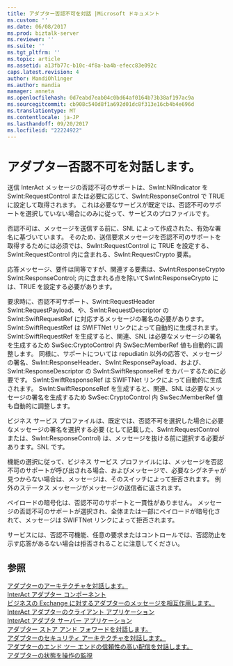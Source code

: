 ```yaml
---
title: アダプター否認不可を対話 |Microsoft ドキュメント
ms.custom: ''
ms.date: 06/08/2017
ms.prod: biztalk-server
ms.reviewer: ''
ms.suite: ''
ms.tgt_pltfrm: ''
ms.topic: article
ms.assetid: a13fb77c-b10c-4f8a-ba4b-efecc83e092c
caps.latest.revision: 4
author: MandiOhlinger
ms.author: mandia
manager: anneta
ms.openlocfilehash: 0d7eabd7eab04c0bd64af0164b73b38af197ac9a
ms.sourcegitcommit: cb908c540d8f1a692d01dc8f313e16cb4b4e696d
ms.translationtype: MT
ms.contentlocale: ja-JP
ms.lasthandoff: 09/20/2017
ms.locfileid: "22224922"
---
```

# <a name="interact-adapter-non-repudiation"></a>アダプター否認不可を対話します。
送信 InterAct メッセージの否認不可のサポートは、SwInt:NRIndicator を SwInt:RequestControl または必要に応じて、SwInt:ResponseControl で TRUE に設定して取得されます。 これは必要なサービスが既定では、否認不可のサポートを選択していない場合にのみに従って、サービスのプロファイルです。  
  
 否認不可は、メッセージを送信する前に、SNL によって作成された、有効な署名に基づいています。 そのため、送信要求メッセージを否認不可のサポートを取得するためには必須では、SwInt:RequestControl に TRUE を設定する、SwInt:RequestControl 内に含まれる、SwInt:RequestCrypto 要素。  
  
 応答メッセージ、要件は同等ですが、関連する要素は、SwInt:ResponseCrypto SwInt:ResponseControl; 内に含まれる点を除いてSwInt:ResponseCrypto には、TRUE を設定する必要があります。  
  
 要求時に、否認不可サポート、SwInt:RequestHeader SwInt:RequestPayload、や、SwInt:RequestDescriptor の SwInt:SwiftRequestRef に対応するメッセージの署名の必要があります。 SwInt:SwiftRequestRef は SWIFTNet リンクによって自動的に生成されます。 SwInt:SwiftRequestRef を生成すると、関連、SNL は必要なメッセージの署名を生成するため SwSec:CryptoControl 内 SwSec:MemberRef 値も自動的に調整します。 同様に、サポートについては repudiatin 以外の応答で、メッセージの署名、SwInt:ResponseHeader、SwInt:ResponsePayload、および、SwInt:ResponseDescriptor の SwInt:SwiftResponseRef をカバーするために必要です。 SwInt:SwiftResponseRef は SWIFTNet リンクによって自動的に生成されます。 SwInt:SwiftResponseRef を生成すると、関連、SNL は必要なメッセージの署名を生成するため SwSec:CryptoControl 内 SwSec:MemberRef 値も自動的に調整します。  
  
 ビジネス サービス プロファイルは、既定では、否認不可を選択した場合に必要なメッセージの署名を選択する必要 (として記載した、SwInt:RequestControl または、SwInt:ResponseControl) は、メッセージを抜ける前に選択する必要があります。SNL です。  
  
 機能の選択に従って、ビジネス サービス プロファイルには、メッセージを否認不可のサポートが呼び出される場合、およびメッセージで、必要なシグネチャが見つからない場合は、メッセージは、そのスイッチによって拒否されます。 例外のステータス メッセージがメッセージの送信者に返されます。  
  
 ペイロードの暗号化は、否認不可のサポートと一貫性がありません。 メッセージの否認不可のサポートが選択され、全体または一部にペイロードが暗号化されて、メッセージは SWIFTNet リンクによって拒否されます。  
  
 サービスには、否認不可機能、任意の要求またはコントロールでは、否認防止を示す応答があるない場合は拒否されることに注意してください。  
  
## <a name="see-also"></a>参照  
 [アダプターのアーキテクチャを対話します。](../../adapters-and-accelerators/fileact-interact/interact-adapter-architecture.md)   
 [InterAct アダプター コンポーネント](../../adapters-and-accelerators/fileact-interact/interact-adapter-components.md)   
 [ビジネスの Exchange に対するアダプターのメッセージを相互作用します。](../../adapters-and-accelerators/fileact-interact/interact-adapter-messages-for-business-exchange.md)   
 [InterAct アダプターのクライアント アプリケーション](../../adapters-and-accelerators/fileact-interact/interact-adapter-client-application.md)   
 [InterAct アダプタ サーバー アプリケーション](../../adapters-and-accelerators/fileact-interact/interact-adapter-server-application.md)   
 [アダプター ストア アンド フォワードを対話します。](../../adapters-and-accelerators/fileact-interact/interact-adapter-store-and-forward.md)   
 [アダプターのセキュリティ アーキテクチャを対話します。](../../adapters-and-accelerators/fileact-interact/interact-adapter-security-architecture.md)   
 [アダプターのエンド ツー エンドの信頼性の高い配信を対話します。](../../adapters-and-accelerators/fileact-interact/interact-adapter-end-to-end-reliable-delivery.md)   
 [アダプターの状態を操作の監視](../../adapters-and-accelerators/fileact-interact/interact-adapter-status-monitoring.md)